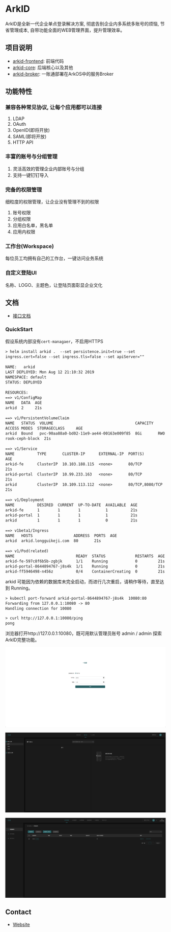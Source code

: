 # ArkID

ArkID是全新一代企业单点登录解决方案, 彻底告别企业内多系统多账号的烦恼, 节省管理成本, 自带功能全面的WEB管理界面，提升管理效率。

## 项目说明

- [arkid-frontend](https://github.com/longguikeji/arkid-frontend): 前端代码
- [arkid-core](https://github.com/longguikeji/arkid-core): 后端核心以及其他
- [arkid-broker](https://github.com/longguikeji/arkid-broker): 一账通部署在ArkOS中的服务Broker

## 功能特性

### 兼容各种常见协议, 让每个应用都可以连接

1. LDAP
2. OAuth
3. OpenID(即将开放)
4. SAML(即将开放)
5. HTTP API

### 丰富的账号与分组管理

1. 灵活高效的管理企业内部账号与分组
2. 支持一键钉钉导入

### 完备的权限管理

细粒度的权限管理，让企业没有管理不到的权限

1. 账号权限
2. 分组权限
3. 应用白名单，黑名单
4. 应用内权限

### 工作台(Workspace)

每位员工均拥有自己的工作台，一键访问业务系统

### 自定义登陆UI

名称、LOGO、主题色，让登陆页面彰显企业文化



## 文档

- [接口文档](https://oneid1.docs.apiary.io/#)


### QuickStart

假设系统内部没有`cert-managaer`，不启用HTTPS

```shell
> helm install arkid .  --set persistence.init=true --set ingress.cert=false --set ingress.tls=false --set apiServer=""

NAME:   arkid
LAST DEPLOYED: Mon Aug 12 21:10:32 2019
NAMESPACE: default
STATUS: DEPLOYED

RESOURCES:
==> v1/ConfigMap
NAME   DATA  AGE
arkid  2     21s

==> v1/PersistentVolumeClaim
NAME   STATUS  VOLUME                                    CAPACITY  ACCESS MODES  STORAGECLASS     AGE
arkid  Bound   pvc-90aa88a0-bd02-11e9-ae44-00163e009f85  8Gi       RWO           rook-ceph-block  21s

==> v1/Service
NAME          TYPE       CLUSTER-IP      EXTERNAL-IP  PORT(S)          AGE
arkid-fe      ClusterIP  10.103.188.115  <none>       80/TCP           21s
arkid-portal  ClusterIP  10.99.233.163   <none>       80/TCP           21s
arkid         ClusterIP  10.109.113.112  <none>       80/TCP,8080/TCP  21s

==> v1/Deployment
NAME          DESIRED  CURRENT  UP-TO-DATE  AVAILABLE  AGE
arkid-fe      1        1        1           1          21s
arkid-portal  1        1        1           1          21s
arkid         1        1        1           0          21s

==> v1beta1/Ingress
NAME   HOSTS                  ADDRESS  PORTS  AGE
arkid  arkid.longguikeji.com  80       21s

==> v1/Pod(related)
NAME                           READY  STATUS             RESTARTS  AGE
arkid-fe-597c8f6b5b-zgbjk      1/1    Running            0         21s
arkid-portal-8644894767-j8s4k  1/1    Running            0         21s
arkid-ff5946498-n456z          0/4    ContainerCreating  0         21s
```
arkid 可能因为依赖的数据库未完全启动，而进行几次重启，请稍作等待，直至达到 Running。

```shell
> kubectl port-forward arkid-portal-8644894767-j8s4k  10080:80
Forwarding from 127.0.0.1:10080 -> 80
Handling connection for 10080
```

```shell
> curl http://127.0.0.1:10080/ping
pong
```

浏览器打开http://127.0.0.1:10080，既可用默认管理员账号 admin / admin 探索ArkID完整功能。

![image](https://raw.githubusercontent.com/skoogi/charts/assets/assets/login.png)

![image](https://raw.githubusercontent.com/skoogi/charts/assets/assets/ucenter.png)

![image](https://raw.githubusercontent.com/skoogi/charts/assets/assets/admin.png)

## Contact

- [Website](https://www.longguikeji.com)